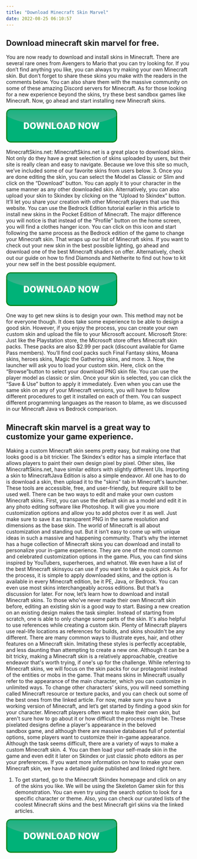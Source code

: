 ```yaml
---
title: "Download Minecraft Skin Marvel"
date: 2022-08-25 06:10:57
---
```


## Download minecraft skin marvel for free.

You are now ready to download and install skins in Minecraft. There are several rare ones from Avengers to Mario that you can try looking for. If you don’t find anything you like, you can always try making your own Minecraft skin. But don’t forget to share these skins you make with the readers in the comments below. You can also share them with the massive community on some of these amazing Discord servers for Minecraft. As for those looking for a new experience beyond the skins, try these best sandbox games like Minecraft. Now, go ahead and start installing new Minecraft skins.

[![button](https://github.com/minecraftbay/minecraftbay.github.io/blob/main/dlbutton.png?raw=true)](https://minecraftsync.com/download-minecraft-skin)


MinecraftSkins.net: MinecraftSkins.net is a great place to download skins. Not only do they have a great selection of skins uploaded by users, but their site is really clean and easy to navigate. Because we love this site so much, we’ve included some of our favorite skins from users below.
3. Once you are done editing the skin, you can select the Model as Classic or Slim and click on the “Download” button. You can apply it to your character in the same manner as any other downloaded skin. Alternatively, you can also upload your skin to Skindex by clicking on the “Upload to Skindex” button. It’ll let you share your creation with other Minecraft players that use this website.
You can use the Bedrock Edition tutorial earlier in this article to install new skins in the Pocket Edition of Minecraft. The major difference you will notice is that instead of the “Profile” button on the home screen, you will find a clothes hanger icon. You can click on this icon and start following the same process as the Bedrock edition of the game to change your Minecraft skin.
That wraps up our list of Minecraft skins. If you want to check out your new skin in the best possible lighting, go ahead and download one of the best Minecraft shaders on offer. Alternatively, check out our guide on how to find Diamonds and Netherite to find out how to kit your new self in the best possible equipment.

[![button](https://github.com/minecraftbay/minecraftbay.github.io/blob/main/dlbutton.png?raw=true)](https://minecraftsync.com/download-minecraft-skin)


One way to get new skins is to design your own. This method may not be for everyone though. It does take some experience to be able to design a good skin. However, if you enjoy the process, you can create your own custom skin and upload the file to your Microsoft account.
Microsoft Store: Just like the Playstation store, the Microsoft store offers Minecraft skin packs. These packs are also $2.99 per pack (discount available for Game Pass members). You’ll find cool packs such Final Fantasy skins, Moana skins, heroes skins, Magic the Gathering skins, and more.
3. Now, the launcher will ask you to load your custom skin. Here, click on the “Browse”button to select your download PNG skin file. You can use the player model as classic or slim. Once your skin is selected, you can click the “Save & Use” button to apply it immediately.
Even when you can use the same skin on any of your Minecraft versions, you will have to follow different procedures to get it installed on each of them. You can suspect different programming languages as the reason to blame, as we discussed in our Minecraft Java vs Bedrock comparison.

## Minecraft skin marvel is a great way to customize your game experience.

Making a custom Minecraft skin seems pretty easy, but making one that looks good is a bit trickier. The Skindex's editor has a simple interface that allows players to paint their own design pixel by pixel. Other sites, like MinecraftSkins.net, have similar editors with slightly different UIs. Importing a skin to MinecraftJava Edition is also a simple endeavor. All one has to do is download a skin, then upload it to the "skins" tab in Minecraft's launcher. These tools are accessible, free, and user-friendly, but require skill to be used well.
There can be two ways to edit and make your own custom Minecraft skins. First, you can use the default skin as a model and edit it in any photo editing software like Photoshop. It will give you more customization options and allow you to add photos over it as well. Just make sure to save it as transparent PNG in the same resolution and dimensions as the base skin.
The world of Minecraft is all about customization and standing out. But it isn’t easy to come up with unique ideas in such a massive and happening community. That’s why the internet has a huge collection of Minecraft skins you can download and install to personalize your in-game experience. They are one of the most common and celebrated customization options in the game. Plus, you can find skins inspired by YouTubers, superheroes, and whatnot. We even have a list of the best Minecraft skinsyou can use if you want to take a quick pick. As for the process, it is simple to apply downloaded skins, and the option is available in every Minecraft edition, be it PE, Java, or Bedrock. You can even use most skins interchangeably across editions. But that’s a discussion for later. For now, let’s learn how to download and install Minecraft skins.
To those who've never made their own Minecraft skin before, editing an existing skin is a good way to start. Basing a new creation on an existing design makes the task simpler. Instead of starting from scratch, one is able to only change some parts of the skin. It's also helpful to use references while creating a custom skin. Plenty of Minecraft players use real-life locations as references for builds, and skins shouldn't be any different. There are many common ways to illustrate eyes, hair, and other features on a Minecraft skin. Imitating these styles is perfectly acceptable, and less daunting than attempting to create a new one. Although it can be a bit tricky, making a Minecraft skin is a relatively approachable, creative endeavor that's worth trying, if one's up for the challenge.
While referring to Minecraft skins, we will focus on the skin packs for our protagonist instead of the entities or mobs in the game. That means skins in Minecraft usually refer to the appearance of the main character, which you can customize in unlimited ways. To change other characters’ skins, you will need something called Minecraft resource or texture packs, and you can check out some of the best ones from the linked article. For now, make sure you have a working version of Minecraft, and let’s get started by finding a good skin for your character.
Minecraft players often want to make their own skin, but aren't sure how to go about it or how difficult the process might be. These pixelated designs define a player's appearance in the beloved sandbox game, and although there are massive databases full of potential options, some players want to customize their in-game appearance. Although the task seems difficult, there are a variety of ways to make a custom Minecraft skin.
4. You can then load your self-made skin in the game and even edit it later on Skindex or just classic photo editors as per your preferences. If you want more information on how to make your own Minecraft skin, we have a detailed guide published and linked right here.
1. To get started, go to the Minecraft Skindex homepage and click on any of the skins you like. We will be using the Skeleton Gamer skin for this demonstration. You can even try using the search option to look for a specific character or theme. Also, you can check our curated lists of the coolest Minecraft skins and the best Minecraft girl skins via the linked articles.


[![button](https://github.com/minecraftbay/minecraftbay.github.io/blob/main/dlbutton.png?raw=true)](https://minecraftsync.com/download-minecraft-skin)